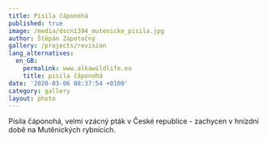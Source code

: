 ```yaml
---
title: Pisila čáponohá
published: true
image: /media/dscn1394_mutenicke_pisila.jpg
author: Štěpán Zápotočný
gallery: /projects/revision
lang_alternatives:
  en_GB:
    permalink: www.alkawildlife.eu
    title: pisila čáponohá
date: '2020-03-06 08:37:54 +0100'
category: gallery
layout: photo
---
```

Pisila čáponohá, velmi vzácný pták v České republice - zachycen v hnízdní době na Mutěnických rybnících.
